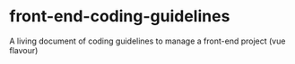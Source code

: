# front-end-coding-guidelines
A living document of coding guidelines to manage a front-end project (vue flavour)
